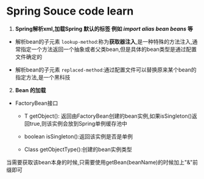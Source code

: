 # Spring Souce code learn 
1. **Spring解析xml,加载Spring 默认的标签 例如 *import* *alias* *bean* *beans* 等**

  * 解析bean的子元素 ```lookup-method```:称为**获取器注入**,是一种特殊的方法注入,通常指定一个方法返回一个抽象或者父类bean,但是具体的bean类型是通过配置文件确定的

  
  * 解析bean的子元素 ```replaced-method```:通过配置文件可以替换原来某个bean的指定方法,是一个黑科技

   

2. **Bean 的加载**

  * FactoryBean接口
    
     * T getObject(): 返回由FactoryBean创建的bean实例,如果isSingleton()返回true,则该实例会放到Spring单例缓存池中
    
     * boolean isSingleton():返回该实例是否是单例
     
     * Class<T> getObjectType():创建的bean实例类型
   
   当需要获取该bean本身的时候,只需要使用getBean(beanName)的时候加上"&"前缀即可

   